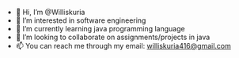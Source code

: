 - 👋 Hi, I’m @Williskuria
- 👀 I’m interested in software engineering 
- 🌱 I’m currently learning java programming language
- 💞️ I’m looking to collaborate on assignments/projects in java
- 📫 You can reach me through my email: williskuria416@gmail.com 

<!---
Williskuria/Williskuria is a ✨ special ✨ repository because its `README.md` (this file) appears on your GitHub profile.
You can click the Preview link to take a look at your changes.
--->
